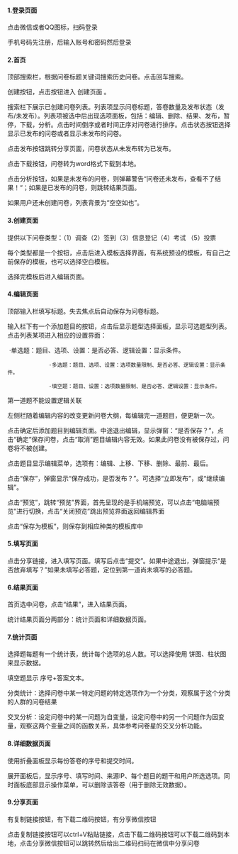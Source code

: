#### 1.登录页面

点击微信或者QQ图标，扫码登录

手机号码先注册，后输入账号和密码然后登录



####  2.首页

顶部搜索栏，根据问卷标题关键词搜索历史问卷。点击回车搜索。

创建按钮，点击按钮进入 创建页面 。

搜索栏下展示已创建问卷列表。列表项显示问卷标题，答卷数量及发布状态（发布/未发布）。列表项被选中后出现选项面板，包括：编辑、删除、结果、发布，暂停，下载，分析。点击时间倒序或者时间正序对问卷进行排序。点击状态按钮选择显示已发布的问卷或者显示未发布的问卷。

点击发布按钮跳转分享页面，问卷状态从未发布转为已发布。

点击下载按钮，问卷转为word格式下载到本地。

点击分析按钮，如果是未发布的问卷，则弹幕警告“问卷还未发布，查看不了结果！“；如果是已发布的问卷，则跳转结果页面。

如果用户还未创建问卷，列表背景为“空空如也”。



####  3.创建页面

 提供以下问卷类型：（1）调查（2）签到（3）信息登记（4）考试  （5）投票

每个类型都是一个按钮，点击后进入模板选择界面，有系统预设的模板，有自己之前保存的模板，也可以选择空白模板。

选择完模板后进入编辑页面。

 

####  4.编辑页面

顶部输入栏填写标题。失去焦点后自动保存为问卷标题。

输入栏下有一个添加题目的按钮，点击后显示题型选择面板，显示可选题型列表。点击列表某项进入相应的设置界面：

​				 ·单选题：题目、选项、设置：是否必答、逻辑设置：显示条件。

 				 ·多选题：题目、选项、设置：选项数量限制、是否必答、逻辑设置：显示条件。

 				 ·填空题：题目、设置：选项数量限制、是否必答、逻辑设置：显示条件。

第一道题不能设置逻辑关联

左侧栏随着编辑内容的改变更新问卷大纲，每编辑完一道题目，便更新一次。

点击确定后添加题目到编辑页面。中途退出编辑，显示弹窗：“是否保存？”，点击“确定”保存问卷，点击“取消”题目编辑内容无效。如果此问卷没有被保存过，问卷将不被创建。

点击题目显示编辑菜单，选项有：编辑、上移、下移、删除、最前、最后。

点击“保存”，弹窗显示“保存成功，是否发布？”。可选择“立即发布”，或“继续编辑”。

点击“预览”，跳转“预览”界面，首先呈现的是手机端预览，可以点击“电脑端预览”进行切换，点击“关闭预览”跳出预览界面返回编辑界面

点击“保存为模板”，则保存到相应种类的模板库中

 

####  5.填写页面

点击分享链接，进入填写页面。填写后点击“提交”。如果中途退出，弹窗提示“是否放弃填写？”如果未填写必答题，定位到第一道尚未填写的必答题。

 

####  6.结果页面

首页选中问卷，点击“结果”，进入结果页面。

统计结果页面分两部分：统计页面和详细数据页面。



####  7.统计页面

选择题每题有一个统计表，统计每个选项的总人数。可以选择使用 饼图、柱状图 来显示数据。

填空题显示 序号+答案文本。

分类统计：选择问卷中某一特定问题的特定选项作为一个分类，观察属于这个分类的人群的问卷结果

交叉分析：设定问卷中的某一问题为自变量，设定问卷中的另一个问题作为因变量，观察这两个变量之间的函数关系，具体参考问卷星的交叉分析功能。



####  8.详细数据页面

使用折叠面板显示每份答卷的序号和提交时间。

展开面板后，显示序号、填写时间、来源IP、每个题目的题干和用户所选选项。同时面板底部显示操作菜单，可以删除该答卷（用于删除无效数据）。	



####  9.分享页面

有复制链接按钮，有下载二维码按钮，有分享微信按钮

点击复制链接按钮可以ctrl+V粘贴链接，点击下载二维码按钮可以下载二维码到本地，点击分享微信按钮可以跳转然后给出二维码扫码在微信中分享问卷